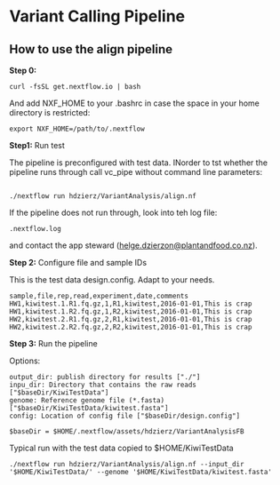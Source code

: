 # Variant Calling Pipeline

## How to use the align pipeline

**Step 0:**

```
curl -fsSL get.nextflow.io | bash 
```

And add NXF_HOME to your .bashrc in case the space in your home directory is restricted:

```
export NXF_HOME=/path/to/.nextflow
```

**Step1:** Run test

The pipeline is preconfigured with test data. INorder to tst whether the pipeline runs through call vc_pipe without command line parameters:

```

./nextflow run hdzierz/VariantAnalysis/align.nf

```

If the pipeline does not run through, look into teh log file:

```
.nextflow.log
```

and contact the app steward (helge.dzierzon@plantandfood.co.nz).


**Step 2:** Configure file and sample IDs

This is the test data design.config. Adapt to your needs.

```
sample,file,rep,read,experiment,date,comments
HW1,kiwitest.1.R1.fq.gz,1,R1,kiwitest,2016-01-01,This is crap
HW1,kiwitest.1.R2.fq.gz,1,R2,kiwitest,2016-01-01,This is crap
HW2,kiwitest.2.R1.fq.gz,2,R1,kiwitest,2016-01-01,This is crap
HW2,kiwitest.2.R2.fq.gz,2,R2,kiwitest,2016-01-01,This is crap

```

**Step 3:** Run the pipeline

Options:

```
output_dir: publish directory for results ["./"]
inpu_dir: Directory that contains the raw reads ["$baseDir/KiwiTestData"]
genome: Reference genome file (*.fasta) ["$baseDir/KiwiTestData/kiwitest.fasta"]
config: Location of config file ["$baseDir/design.config"]

$baseDir = $HOME/.nextflow/assets/hdzierz/VariantAnalysisFB
```

Typical run with the test data copied to $HOME/KiwiTestData

```
./nextflow run hdzierz/VariantAnalysis/align.nf --input_dir '$HOME/KiwiTestData/' --genome '$HOME/KiwiTestData/kiwitest.fasta'
```






